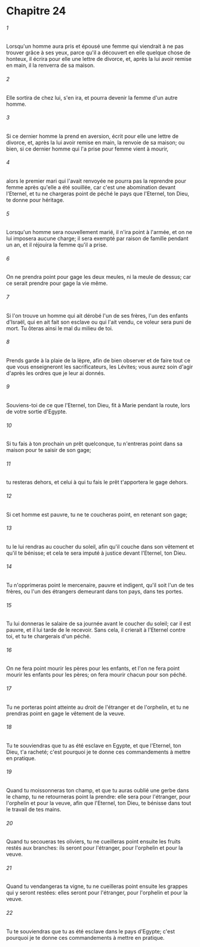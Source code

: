 # Chapitre 24

###### 1
Lorsqu'un homme aura pris et épousé une femme qui viendrait à ne pas trouver grâce à ses yeux, parce qu'il a découvert en elle quelque chose de honteux, il écrira pour elle une lettre de divorce, et, après la lui avoir remise en main, il la renverra de sa maison.
###### 2
Elle sortira de chez lui, s'en ira, et pourra devenir la femme d'un autre homme.
###### 3
Si ce dernier homme la prend en aversion, écrit pour elle une lettre de divorce, et, après la lui avoir remise en main, la renvoie de sa maison; ou bien, si ce dernier homme qui l'a prise pour femme vient à mourir,
###### 4
alors le premier mari qui l'avait renvoyée ne pourra pas la reprendre pour femme après qu'elle a été souillée, car c'est une abomination devant l'Eternel, et tu ne chargeras point de péché le pays que l'Eternel, ton Dieu, te donne pour héritage.
###### 5
Lorsqu'un homme sera nouvellement marié, il n'ira point à l'armée, et on ne lui imposera aucune charge; il sera exempté par raison de famille pendant un an, et il réjouira la femme qu'il a prise.
###### 6
On ne prendra point pour gage les deux meules, ni la meule de dessus; car ce serait prendre pour gage la vie même.
###### 7
Si l'on trouve un homme qui ait dérobé l'un de ses frères, l'un des enfants d'Israël, qui en ait fait son esclave ou qui l'ait vendu, ce voleur sera puni de mort. Tu ôteras ainsi le mal du milieu de toi.
###### 8
Prends garde à la plaie de la lèpre, afin de bien observer et de faire tout ce que vous enseigneront les sacrificateurs, les Lévites; vous aurez soin d'agir d'après les ordres que je leur ai donnés.
###### 9
Souviens-toi de ce que l'Eternel, ton Dieu, fit à Marie pendant la route, lors de votre sortie d'Egypte.
###### 10
Si tu fais à ton prochain un prêt quelconque, tu n'entreras point dans sa maison pour te saisir de son gage;
###### 11
tu resteras dehors, et celui à qui tu fais le prêt t'apportera le gage dehors.
###### 12
Si cet homme est pauvre, tu ne te coucheras point, en retenant son gage;
###### 13
tu le lui rendras au coucher du soleil, afin qu'il couche dans son vêtement et qu'il te bénisse; et cela te sera imputé à justice devant l'Eternel, ton Dieu.
###### 14
Tu n'opprimeras point le mercenaire, pauvre et indigent, qu'il soit l'un de tes frères, ou l'un des étrangers demeurant dans ton pays, dans tes portes.
###### 15
Tu lui donneras le salaire de sa journée avant le coucher du soleil; car il est pauvre, et il lui tarde de le recevoir. Sans cela, il crierait à l'Eternel contre toi, et tu te chargerais d'un péché.
###### 16
On ne fera point mourir les pères pour les enfants, et l'on ne fera point mourir les enfants pour les pères; on fera mourir chacun pour son péché.
###### 17
Tu ne porteras point atteinte au droit de l'étranger et de l'orphelin, et tu ne prendras point en gage le vêtement de la veuve.
###### 18
Tu te souviendras que tu as été esclave en Egypte, et que l'Eternel, ton Dieu, t'a racheté; c'est pourquoi je te donne ces commandements à mettre en pratique.
###### 19
Quand tu moissonneras ton champ, et que tu auras oublié une gerbe dans le champ, tu ne retourneras point la prendre: elle sera pour l'étranger, pour l'orphelin et pour la veuve, afin que l'Eternel, ton Dieu, te bénisse dans tout le travail de tes mains.
###### 20
Quand tu secoueras tes oliviers, tu ne cueilleras point ensuite les fruits restés aux branches: ils seront pour l'étranger, pour l'orphelin et pour la veuve.
###### 21
Quand tu vendangeras ta vigne, tu ne cueilleras point ensuite les grappes qui y seront restées: elles seront pour l'étranger, pour l'orphelin et pour la veuve.
###### 22
Tu te souviendras que tu as été esclave dans le pays d'Egypte; c'est pourquoi je te donne ces commandements à mettre en pratique.
